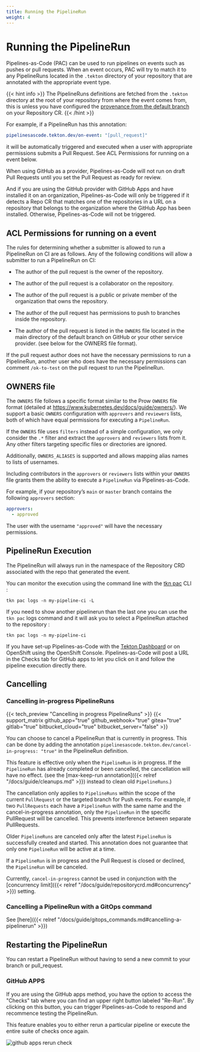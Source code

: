 ```yaml
---
title: Running the PipelineRun
weight: 4
---
```


# Running the PipelineRun

Pipelines-as-Code (PAC) can be used to run pipelines on events such as pushes
or pull requests. When an event occurs, PAC will try to match it to any
PipelineRuns located in the `.tekton` directory of your repository
that are annotated with the appropriate event type.

{{< hint info >}}
The PipelineRuns definitions are fetched from the `.tekton` directory at the
root of your repository from where the event comes from, this is unless you have
configured the [provenance from the default
branch](../repositorycrd/#pipelinerun-definition-provenance) on your Repository
CR.
{{< /hint >}}

For example, if a PipelineRun has this annotation:

```yaml
pipelinesascode.tekton.dev/on-event: "[pull_request]"
```

it will be automatically triggered and executed when a user with appropriate permissions submits a Pull Request. See ACL Permissions for running on a event below.

When using GitHub as a provider, Pipelines-as-Code will not run on draft Pull Requests until
you set the Pull Request as ready for review.

And if you are using the GitHub provider with GitHub Apps and have installed it
on an organization, Pipelines-as-Code will only be triggered if it detects a
Repo CR that matches one of the repositories in a URL on a repository that
belongs to the organization where the GitHub App has been installed. Otherwise,
Pipelines-as-Code will not be triggered.

## ACL Permissions for running on a event

The rules for determining whether a submitter is allowed to run a PipelineRun
on CI are as follows. Any of the following conditions will allow a submitter to
run a PipelineRun on CI:

- The author of the pull request is the owner of the repository.
- The author of the pull request is a collaborator on the repository.
- The author of the pull request is a public or private member of the organization that
  owns the repository.
- The author of the pull request has permissions to push to branches inside the
  repository.

- The author of the pull request is listed in the `OWNERS` file located in the main
  directory of the default branch on GitHub or your other service provider.
(see below for the OWNERS file format).

If the pull request author does not have the necessary permissions to run a
PipelineRun, another user who does have the necessary permissions can comment
`/ok-to-test` on the pull request to run the PipelineRun.

## OWNERS file

The `OWNERS` file follows a specific format similar to the Prow `OWNERS` file
format (detailed at <https://www.kubernetes.dev/docs/guide/owners/>). We
support a basic `OWNERS` configuration with `approvers` and `reviewers` lists,
both of which have equal permissions for executing a `PipelineRun`.  

If the `OWNERS` file uses `filters` instead of a simple configuration, we only
consider the `.*` filter and extract the `approvers` and `reviewers` lists from
it. Any other filters targeting specific files or directories are ignored.  

Additionally, `OWNERS_ALIASES` is supported and allows mapping alias names to
lists of usernames.  

Including contributors in the `approvers` or `reviewers` lists within your
`OWNERS` file grants them the ability to execute a `PipelineRun` via
Pipelines-as-Code.  

For example, if your repository’s `main` or `master` branch contains the
following `approvers` section:  

```yaml
approvers:
  - approved
```  

The user with the username `"approved"` will have the necessary
permissions.

## PipelineRun Execution

The PipelineRun will always run in the namespace of the Repository CRD associated with the repo
that generated the event.

You can monitor the execution using the command line with the [tkn
pac](../cli/#install) CLI :

```console
tkn pac logs -n my-pipeline-ci -L
```

If you need to show another pipelinerun than the last one you can use the `tkn
pac` logs command and it will ask you to select a PipelineRun attached to the
repository :

```console
tkn pac logs -n my-pipeline-ci
```

If you have set-up Pipelines-as-Code with the [Tekton Dashboard](https://github.com/tektoncd/dashboard/)
or on OpenShift using the OpenShift Console.
Pipelines-as-Code will post a URL in the Checks tab for GitHub apps to let you
click on it and follow the pipeline execution directly there.

## Cancelling

### Cancelling in-progress PipelineRuns

{{< tech_preview "Cancelling in progress PipelineRuns" >}}
{{< support_matrix github_app="true" github_webhook="true" gitea="true" gitlab="true" bitbucket_cloud="true" bitbucket_server="false" >}}

You can choose to cancel a PipelineRun that is currently in progress. This can
be done by adding the annotation `pipelinesascode.tekton.dev/cancel-in-progress:
"true"` in the PipelineRun definition.

This feature is effective only when the `PipelineRun` is in progress. If the
`PipelineRun` has already completed or been cancelled, the cancellation will
have no effect. (see the [max-keep-run annotation]({{< relref
"/docs/guide/cleanups.md" >}}) instead to clean old `PipelineRuns`.)

The cancellation only applies to `PipelineRuns` within the scope of the current
`PullRequest` or the targeted branch for Push events. For example, if two
`PullRequests` each have a `PipelineRun` with the same name and the
cancel-in-progress annotation, only the `PipelineRun` in the specific PullRequest
will be cancelled. This prevents interference between separate PullRequests.

Older `PipelineRuns` are canceled only after the latest `PipelineRun` is
successfully created and started. This annotation does not guarantee that only
one `PipelineRun` will be active at a time.

If a `PipelineRun` is in progress and the Pull Request is closed or declined,
the `PipelineRun` will be canceled.

Currently, `cancel-in-progress` cannot be used in conjunction with the [concurrency
limit]({{< relref "/docs/guide/repositorycrd.md#concurrency" >}}) setting.

### Cancelling a PipelineRun with a GitOps command

See [here]({{< relref "/docs/guide/gitops_commands.md#cancelling-a-pipelinerun" >}})

## Restarting the PipelineRun

You can restart a PipelineRun without having to send a new commit to
your branch or pull_request.

### GitHub APPS

If you are using the GitHub apps method, you have the option to access the "Checks"
tab where you can find an upper right button labeled "Re-Run". By clicking on
this button, you can trigger Pipelines-as-Code to respond and recommence
testing the PipelineRun.

This feature enables you to either rerun a particular pipeline or execute the
entire suite of checks once again.

![github apps rerun check](/images/github-apps-rerun-checks.png)
